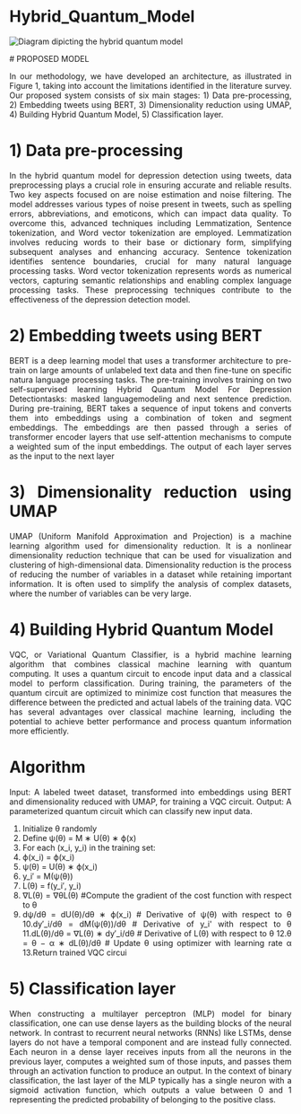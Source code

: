 # Hybrid_Quantum_Model
![Diagram dipicting the hybrid quantum model](https://github.com/AjayKrishnaDerebail/Hybrid_Quantum_Model/assets/85861443/1fafe0cc-8aef-4dd2-8db7-6b322629e2a7)
<div align="justify">
# PROPOSED MODEL

In our methodology, we have developed an architecture, as illustrated in Figure 1, 
taking into account the limitations identified in the literature survey. Our proposed 
system consists of six main stages: 1) Data pre-processing, 2) Embedding tweets 
using BERT, 3) Dimensionality reduction using UMAP, 4) Building Hybrid Quantum 
Model, 5) Classification layer. 

# 1) Data pre-processing

In the hybrid quantum model for depression detection using tweets, data preprocessing plays a crucial role in ensuring accurate and reliable results. Two key aspects focused on are noise estimation and noise filtering. The model addresses various types of noise present in tweets, such as spelling errors, abbreviations, and emoticons, which can impact data quality. To overcome this, advanced techniques including Lemmatization, Sentence tokenization, and Word vector tokenization are employed. Lemmatization involves reducing words to their base or dictionary form, simplifying subsequent analyses and enhancing accuracy. Sentence tokenization identifies sentence boundaries, crucial for many natural language processing tasks. Word vector tokenization represents words as numerical vectors, capturing semantic relationships and enabling complex language processing tasks. These preprocessing techniques contribute to the effectiveness of the depression detection model.

# 2) Embedding tweets using BERT

BERT is a deep learning model that uses a transformer architecture to pre-train on large amounts of unlabeled text data and then fine-tune on specific natura language processing tasks. The pre-training involves training on two self-supervised learning Hybrid Quantum Model For Depression Detectiontasks: masked languagemodeling and next sentence prediction. During pre-training, BERT takes a sequence of input tokens and converts them into embeddings using a combination of token and segment embeddings. The embeddings are then passed through a series of transformer encoder layers that use self-attention mechanisms to compute a weighted sum of the input embeddings. The output of each layer serves as the input to the next layer

# 3) Dimensionality reduction using UMAP

UMAP (Uniform Manifold Approximation and Projection) is a machine learning algorithm used for dimensionality reduction. It is a nonlinear dimensionality reduction 
technique that can be used for visualization and clustering of high-dimensional data. Dimensionality reduction is the process of reducing the number of variables in a dataset while retaining important information. It is often used to simplify the analysis of complex datasets, where the number of variables can be very large.

# 4) Building Hybrid Quantum Model

VQC, or Variational Quantum Classifier, is a hybrid machine learning algorithm that combines classical machine learning with quantum computing. It uses a quantum 
circuit to encode input data and a classical model to perform classification. During training, the parameters of the quantum circuit are optimized to minimize cost function that measures the difference between the predicted and actual labels of the training data. VQC has several advantages over classical machine learning, including the potential to achieve better performance and process quantum information more efficiently.

# Algorithm
Input: A labeled tweet dataset, transformed into embeddings using BERT and 
dimensionality reduced with UMAP, for training a VQC circuit.
Output: A parameterized quantum circuit which can classify new input data.
1. Initialize θ randomly
2. Define ψ(θ) = M ∗ U(θ) ∗ ϕ(x)
3. For each (x_i, y_i) in the training set: 
4. ϕ(x_i) = ϕ(x_i)
5. ψ(θ) = U(θ) ∗ ϕ(x_i)
6. y_i′ = M(ψ(θ))
7. L(θ) = f(y_i′, y_i)
8. ∇L(θ) = ∇θL(θ) #Compute the gradient of the cost function with respect to θ
9. dψ/dθ = dU(θ)/dθ ∗ ϕ(x_i) # Derivative of ψ(θ) with respect to θ
10.dy′_i/dθ = dM(ψ(θ))/dθ # Derivative of y_i' with respect to θ
11.dL(θ)/dθ = ∇L(θ) ∗ dy′_i/dθ # Derivative of L(θ) with respect to θ
12.θ = θ − α ∗ dL(θ)/dθ # Update θ using optimizer with learning rate α
13.Return trained VQC circui

# 5) Classification layer

When constructing a multilayer perceptron (MLP) model for binary classification, one can use dense layers as the building blocks of the neural network. In contrast to recurrent neural networks (RNNs) like LSTMs, dense layers do not have a temporal component and are instead fully connected. Each neuron in a dense layer receives inputs from all the neurons in the previous layer, computes a weighted sum of those inputs, and passes them through an activation function to produce an output. In the context of binary classification, the last layer of the MLP typically has a single neuron with a sigmoid activation function, which outputs a value between 0 and 1 representing the predicted probability of belonging to the positive class.
</div>
